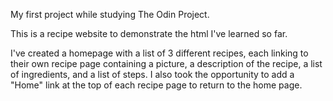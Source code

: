 My first project while studying The Odin Project.

This is a recipe website to demonstrate the html I've learned so far.

I've created a homepage with a list of 3 different recipes, each linking to their own recipe page containing a picture, a description of the recipe, a list of ingredients, and a list of steps. I also took the opportunity to add a "Home" link at the top of each recipe page to return to the home page. 
